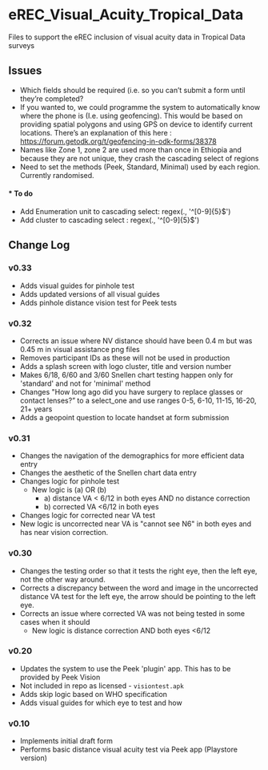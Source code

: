 # eREC_Visual_Acuity_Tropical_Data

Files to support the eREC inclusion of visual acuity data in Tropical Data surveys

## Issues

* Which fields should be required (i.e. so you can’t submit a form until they’re completed? 
* If you wanted to, we could programme the system to automatically know where the phone is (I.e. using geofencing). This would be based on providing spatial polygons and using GPS on device to identify current locations. There’s an explanation of this here : https://forum.getodk.org/t/geofencing-in-odk-forms/38378
* Names like Zone 1, zone 2 are used more than once in Ethiopia and because they are not unique, they crash the cascading select of regions
* Need to set the methods (Peek, Standard, Minimal) used by each region. Currently randomised. 



#### * To do
 * Add Enumeration unit to cascading select: regex(., '^[0-9]{5}$')
 * Add cluster to cascading select : regex(., '^[0-9]{5}$')
 

## Change Log

### v0.33

* Adds visual guides for pinhole test
* Adds updated versions of all visual guides
* Adds pinhole distance vision test for Peek tests
  
### v0.32

* Corrects an issue where NV distance should have been 0.4 m but was 0.45 m in visual assistance png files
* Removes participant IDs as these will not be used in production
* Adds a splash screen with logo cluster, title and version number
* Makes 6/18, 6/60 and 3/60 Snellen chart testing happen only for 'standard' and not for 'minimal' method
* Changes "How long ago did you have surgery to replace glasses or contact lenses?” to a select_one and use ranges 0-5, 6-10, 11-15, 16-20, 21+ years
* Adds a geopoint question to locate handset at form submission

### v0.31 

* Changes the navigation of the demographics for more efficient data entry
* Changes the aesthetic of the Snellen chart data entry
* Changes logic for pinhole test
  * New logic is (a) OR (b)
    * a) distance VA < 6/12 in both eyes AND no distance correction
    * b) corrected VA <6/12 in both eyes 
* Changes logic for corrected near VA test
* New logic is uncorrected near VA  is "cannot see N6" in both eyes and has near vision correction.


### v0.30 
* Changes the testing order so that it tests the right eye, then the left eye, not the other way around.
* Corrects a discrepancy between the word and image in the uncorrected distance VA test for the left eye, the arrow should be pointing to the left eye.
* Corrects an issue where corrected VA was not being tested in some cases when it should
  * New logic is distance correction AND both eyes <6/12
  

### v0.20
* Updates the system to use the Peek 'plugin' app. This has to be provided by Peek Vision
* Not included in repo as licensed - `visiontest.apk`
* Adds skip logic based on WHO specification
* Adds visual guides for which eye to test and how

### v0.10
* Implements initial draft form
* Performs basic distance visual acuity test via Peek app (Playstore version)
  

